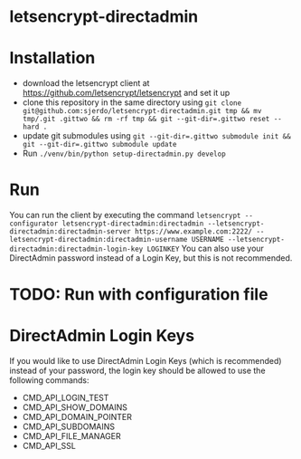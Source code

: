 # letsencrypt-directadmin

# Installation
* download the letsencrypt client at https://github.com/letsencrypt/letsencrypt and set it up
* clone this repository in the same directory using `git clone git@github.com:sjerdo/letsencrypt-directadmin.git tmp && mv tmp/.git .gittwo && rm -rf tmp && git --git-dir=.gittwo reset --hard .`
* update git submodules using `git --git-dir=.gittwo submodule init && git --git-dir=.gittwo submodule update`
* Run `./venv/bin/python setup-directadmin.py develop`

# Run
You can run the client by executing the command
```letsencrypt --configurator letsencrypt-directadmin:directadmin --letsencrypt-directadmin:directadmin-server https://www.example.com:2222/ --letsencrypt-directadmin:directadmin-username USERNAME --letsencrypt-directadmin:directadmin-login-key LOGINKEY```
You can also use your DirectAdmin password instead of a Login Key, but this is not recommended.

# TODO: Run with configuration file

# DirectAdmin Login Keys
If you would like to use DirectAdmin Login Keys (which is recommended) instead of your password, the login key should be allowed to use the following commands:
* CMD_API_LOGIN_TEST
* CMD_API_SHOW_DOMAINS
* CMD_API_DOMAIN_POINTER
* CMD_API_SUBDOMAINS
* CMD_API_FILE_MANAGER
* CMD_API_SSL
